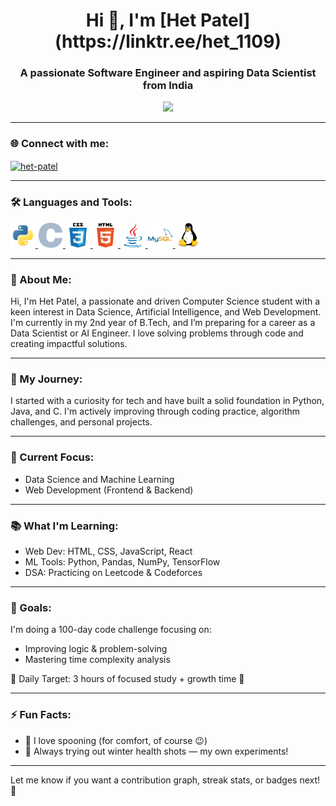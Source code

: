 <h1 align="center">Hi 👋, I'm [Het Patel](https://linktr.ee/het_1109)</h1>
<h3 align="center">A passionate Software Engineer and aspiring Data Scientist from India</h3>



<p align="center">
  <img src="https://media.giphy.com/media/v1.Y2lkPTc5MGI3NjExdndsYWd0YWM4eXNuaHVqZjh0NnBuaGxpeGF0aHc1MDBuZ3Yzd2J3OCZlcD12MV9naWZzX3NlYXJjaCZjdD1n/bHSkKRvkRvy5chUBBp/giphy.gif" width="600"/>
</p>

---

### 🌐 Connect with me:
<p align="left">
  <a href="https://www.linkedin.com/in/het-patel-11s2004" target="blank">
    <img align="center" src="https://raw.githubusercontent.com/rahuldkjain/github-profile-readme-generator/master/src/images/icons/Social/linked-in-alt.svg" alt="het-patel" height="30" width="40" />
  </a>
</p>

---

### 🛠️ Languages and Tools:
<p align="left">
  <a href="https://www.python.org" target="_blank" rel="noreferrer">
    <img src="https://raw.githubusercontent.com/devicons/devicon/master/icons/python/python-original.svg" alt="python" width="40" height="40"/>
  </a>
  <a href="https://www.cprogramming.com/" target="_blank" rel="noreferrer">
    <img src="https://raw.githubusercontent.com/devicons/devicon/master/icons/c/c-original.svg" alt="c" width="40" height="40"/>
  </a>
  <a href="https://www.w3schools.com/css/" target="_blank" rel="noreferrer">
    <img src="https://raw.githubusercontent.com/devicons/devicon/master/icons/css3/css3-original-wordmark.svg" alt="css3" width="40" height="40"/>
  </a>
  <a href="https://www.w3.org/html/" target="_blank" rel="noreferrer">
    <img src="https://raw.githubusercontent.com/devicons/devicon/master/icons/html5/html5-original-wordmark.svg" alt="html5" width="40" height="40"/>
  </a>
  <a href="https://www.java.com" target="_blank" rel="noreferrer">
    <img src="https://raw.githubusercontent.com/devicons/devicon/master/icons/java/java-original.svg" alt="java" width="40" height="40"/>
  </a>
  <a href="https://www.mysql.com/" target="_blank" rel="noreferrer">
    <img src="https://raw.githubusercontent.com/devicons/devicon/master/icons/mysql/mysql-original-wordmark.svg" alt="mysql" width="40" height="40"/>
  </a>
  <a href="https://www.linux.org/" target="_blank" rel="noreferrer">
    <img src="https://raw.githubusercontent.com/devicons/devicon/master/icons/linux/linux-original.svg" alt="linux" width="40" height="40"/>
  </a>
</p>

---

### 📌 About Me:
Hi, I'm Het Patel, a passionate and driven Computer Science student with a keen interest in Data Science, Artificial Intelligence, and Web Development. I'm currently in my 2nd year of B.Tech, and I’m preparing for a career as a Data Scientist or AI Engineer. I love solving problems through code and creating impactful solutions.

---

### 🚀 My Journey:
I started with a curiosity for tech and have built a solid foundation in Python, Java, and C. I'm actively improving through coding practice, algorithm challenges, and personal projects.

---

### 🎯 Current Focus:
- Data Science and Machine Learning  
- Web Development (Frontend & Backend)  

---

### 📚 What I'm Learning:
- Web Dev: HTML, CSS, JavaScript, React  
- ML Tools: Python, Pandas, NumPy, TensorFlow  
- DSA: Practicing on Leetcode & Codeforces  

---

### 🎯 Goals:
I'm doing a 100-day code challenge focusing on:
- Improving logic & problem-solving  
- Mastering time complexity analysis  

📆 Daily Target: 3 hours of focused study + growth time 💪  

---

### ⚡ Fun Facts:
- 🥄 I love spooning (for comfort, of course 😉)  
- 🧃 Always trying out winter health shots — my own experiments!

---

Let me know if you want a contribution graph, streak stats, or badges next! 💖
